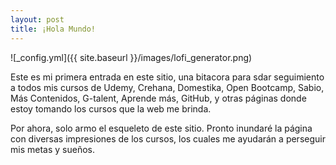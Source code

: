 ```yaml
---
layout: post
title: ¡Hola Mundo!
---
```


![_config.yml]({{ site.baseurl }}/images/lofi_generator.png)

Este es mi primera entrada en este sitio, una bitacora para sdar seguimiento a todos mis cursos de Udemy, Crehana, Domestika, Open Bootcamp, Sabio, Más Contenidos, G-talent, Aprende más, GitHub, y otras páginas donde estoy tomando los cursos que la web me brinda.

Por ahora, solo armo el esqueleto de este sitio. Pronto inundaré la página con diversas impresiones de los cursos, los cuales me ayudarán a perseguir mis metas y sueños.